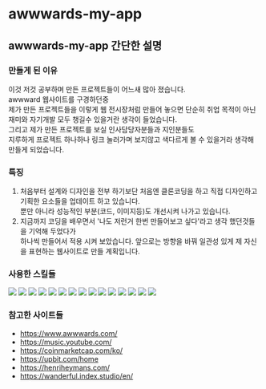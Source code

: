 # awwwards-my-app

## awwwards-my-app 간단한 설명

### 만들게 된 이유

이것 저것 공부하며 만든 프로젝트들이 어느새 많아 졌습니다.<br/>
awwward 웹사이트를 구경하던중 <br/>
제가 만든 프로젝트들을 이렇게 웹 전시장처럼 만들어 놓으면 단순히 취업 목적이 아닌 <br/>
재미와 자기개발 모두 챙길수 있을거란 생각이 들었습니다.<br/>
그리고 제가 만든 프로젝트를 보실 인사담당자분들과 지인분들도 <br/>
지루하게 프로젝트 하나하나 링크 눌러가며 보지않고 색다르게 볼 수 있을거라 생각해<br/>
만들게 되었습니다. <br/>

### 특징

1. 처음부터 설계와 디자인을 전부 하기보단 처음엔 클론코딩을 하고 직접 디자인하고 기획한 요소들을 업데이트 하고 있습니다.<br/>
   뿐만 아니라 성능적인 부분(코드, 이미지등)도 개선시켜 나가고 있습니다.<br/>
2. 지금까지 코딩을 배우면서 '나도 저런거 한번 만들어보고 싶다'라고 생각 했던것들을 기억해 두었다가<br/>
   하나씩 만들어서 적용 시켜 보았습니다. 앞으로는 방향을 바꿔 일관성 있게 제 자신을 표현하는 웹사이트로 만들 계획입니다.<br/>

### 사용한 스킬들

<span><img src="https://img.shields.io/badge/html5-E34F26?style=flat-square&logo=html5&logoColor=white"/></span>
<span><img src="https://img.shields.io/badge/css3-1572B6?style=flat-square&logo=css3&logoColor=white"/></span>
<span><img src="https://img.shields.io/badge/styledcomponents-DB7093?style=flat-square&logo=styledcomponents&logoColor=white"/></span>
<span><img src="https://img.shields.io/badge/javascript-F7DF1E?style=flat-square&logo=javascript&logoColor=white"/></span>
<span><img src="https://img.shields.io/badge/typescript-3178C6?style=flat-square&logo=typescript&logoColor=white"/></span>
<span><img src="https://img.shields.io/badge/react-61DAFB?style=flat-square&logo=react&logoColor=white"/></span>
<span><img src="https://img.shields.io/badge/reactquery-FF4154?style=flat-square&logo=reactquery&logoColor=white"/></span>
<span><img src="https://img.shields.io/badge/reduxtoolkit-764ABC?style=flat-square&logo=redux&logoColor=white"/></span>
<span><img src="https://img.shields.io/badge/git-F05032?style=flat-square&logo=git&logoColor=white"/></span>
<span><img src="https://img.shields.io/badge/github-181717?style=flat-square&logo=github&logoColor=white"/></span>
<span><img src="https://img.shields.io/badge/visualstudiocode-007ACC?style=flat-square&logo=visualstudiocode&logoColor=white"/></span>
<span><img src="https://img.shields.io/badge/figma-F24E1E?style=flat-square&logo=figma&logoColor=white"/></span>
<span><img src="https://img.shields.io/badge/windows-0078D6?style=flat-square&logo=windows&logoColor=white"/></span>
<span><img src="https://img.shields.io/badge/nodejs-339933?style=flat-square&logo=nodedotjs&logoColor=white"/></span>
<span><img src="https://img.shields.io/badge/mysql-4479A1?style=flat-square&logo=mysql&logoColor=white"/></span>

### 참고한 사이트들

- https://www.awwwards.com/
- https://music.youtube.com/
- https://coinmarketcap.com/ko/
- https://upbit.com/home
- https://henriheymans.com/
- https://wanderful.index.studio/en/
